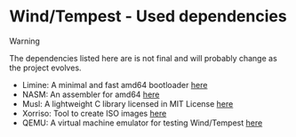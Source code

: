 # Wind/Tempest - Used dependencies

> [!WARNING]
> The dependencies listed here are is not final and will probably change as the project evolves.

- Limine: A minimal and fast amd64 bootloader [here](https://github.com/limine-bootloader/limine)
- NASM: An assembler for amd64 [here](http://www.nasm.us/)
- Musl: A lightweight C library licensed in MIT License [here](https://musl.libc.org/)
- Xorriso: Tool to create ISO images [here](https://www.gnu.org/software/xorriso/)
- QEMU: A virtual machine emulator for testing Wind/Tempest [here](https://www.qemu.org/)